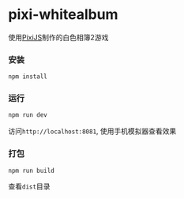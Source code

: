 # pixi-whitealbum

使用[PixiJS](https://github.com/pixijs/pixi.js)制作的白色相簿2游戏

### 安装
```bash
npm install
```

### 运行
```bash
npm run dev
```
访问`http://localhost:8081`, 使用手机模拟器查看效果

### 打包
```bash
npm run build
```
查看`dist`目录

